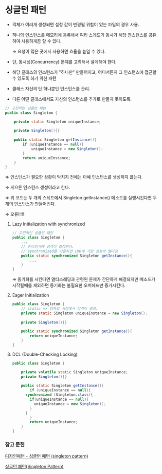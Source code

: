 # 싱글턴 패턴

- 객체가 여러개 생성되면 설정 값이 변경될 위험이 있는 파일의 경우 사용.
- 하나의 인스턴스를 메모리에 등록해서 여러 스레드가 동시가 해당 인스턴스를 공유하여 사용하게끔 할 수 있다.

  ⇒ 요청이 많은 곳에서 사용하면 효율을 높일 수 있다.

- 단, 동시성(Concurrency) 문제를 고려해서 설계해야 한다.

- 해당 클래스의 인스턴스가 "하나만" 만들어지고, 어디서든지 그 인스턴스에 접근할 수 있도록 하기 위한 패턴
- 클래스 자신의 단 하나뿐인 인스턴스를 관리.
- 다른 어떤 클래스에서도 자신의 인스턴스를 추가로 만들지 못하도록.

```java
// 고전적인 싱클턴 패턴
public class Singleton {

	private static Singleton uniqueInstance;
	
	private Singleton(){}
	
	public static Singleton getInstance(){
		if (uniqueInstance == null){
			uniqueInstance = new Singleton();
		}
		return uniqueInstance;
	}
}
```

⇒ 인스턴스가 필요한 상황이 닥치지 전에는 아예 인스턴스를 생성하지 않는다.

⇒ 게으른 인스턴스 생성이라고 한다.

⇒ 위 코드는 두 개의 스레드에서 Singleton.getInstance() 메소드를 실행시킨다면 두개의 인스턴스가 만들어진다.

⇒ 오류!!!!!

1. Lazy Initialization with synchronized

    ```java
    // 고전적인 싱클턴 패턴
    public class Singleton {
    	...
    	// 런타임시에 성격이 결정된다.
    	// synchronized를 사용하면 100배 가량 성능이 떨어짐
    	public static synchronized Singleton getInstance(){
    		...
    	}
    }
    ```

    ⇒ 동기화를 시킨다면 멀티스레딩과 관련된 문제가 간단하게 해결되지만
    메소드가 시작될때를 제외하면 동기화는 불필요한 오버헤드만 증가시킨다.

2. Eager Initialization

    ```java
    public class Singleton {
    	// static => 컴파일 시점에서 성격이 결정.
    	private static Singleton uniqueInstance = new Singleton();
    	
    	private Singleton(){}
    	
    	public static synchronized Singleton getInstance(){
    		return uniqueInstance;
    	}
    }
    ```

3. DCL (Double-Checking Locking)

    ```java
    public class Singleton {

    	private volatile static Singleton uniqueInstance;
    	private Singleton(){}
    	
    	public static Singleton getInstance(){
    		if (uniqueInstance == null){
          synchronized (Singleton.class){
            if(uniqueInstance == null){
              uniqueInstance = new Singleton();
            }
          }
    		}
    		return uniqueInstance;
    	}
    }
    ```

### 참고 문헌

[디자인패턴 - 싱글턴 패턴 (singleton pattern)](https://jusungpark.tistory.com/16?category=630296)

[싱글턴 패턴(Singleton Pattern)](https://webdevtechblog.com/%EC%8B%B1%EA%B8%80%ED%84%B4-%ED%8C%A8%ED%84%B4-singleton-pattern-db75ed29c36)